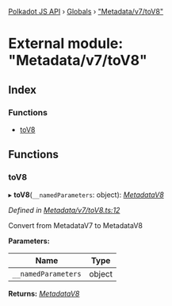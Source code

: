 [Polkadot JS API](../README.md) › [Globals](../globals.md) › ["Metadata/v7/toV8"](_metadata_v7_tov8_.md)

# External module: "Metadata/v7/toV8"

## Index

### Functions

* [toV8](_metadata_v7_tov8_.md#tov8)

## Functions

###  toV8

▸ **toV8**(`__namedParameters`: object): *[MetadataV8](../classes/_metadata_v8_metadata_.metadatav8.md)*

*Defined in [Metadata/v7/toV8.ts:12](https://github.com/polkadot-js/api/blob/74e20864a6/packages/metadata/src/Metadata/v7/toV8.ts#L12)*

Convert from MetadataV7 to MetadataV8

**Parameters:**

Name | Type |
------ | ------ |
`__namedParameters` | object |

**Returns:** *[MetadataV8](../classes/_metadata_v8_metadata_.metadatav8.md)*
